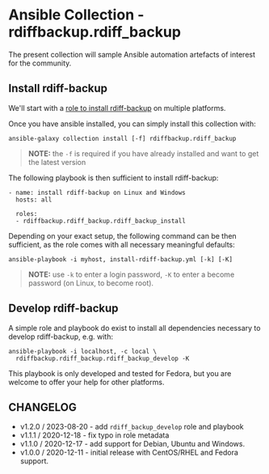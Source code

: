 # Ansible Collection - rdiffbackup.rdiff\_backup

The present collection will sample Ansible automation artefacts of interest for the
community.

## Install rdiff-backup

We'll start with a [role to install rdiff-backup](roles/rdiff_backup_install/README.md)
on multiple platforms.

Once you have ansible installed, you can simply install this collection with:

```
ansible-galaxy collection install [-f] rdiffbackup.rdiff_backup
```

> **NOTE:** the `-f` is required if you have already installed and want to get the latest version

The following playbook is then sufficient to install rdiff-backup:


```
- name: install rdiff-backup on Linux and Windows
  hosts: all

  roles:
  - rdiffbackup.rdiff_backup.rdiff_backup_install
```

Depending on your exact setup, the following command can be then sufficient, as the role comes with all necessary meaningful defaults:

```
ansible-playbook -i myhost, install-rdiff-backup.yml [-k] [-K]
```

> **NOTE:** use `-k` to enter a login password, `-K` to enter a become password (on Linux, to become root).

## Develop rdiff-backup

A simple role and playbook do exist to install all dependencies necessary to develop rdiff-backup, e.g. with:

    ansible-playbook -i localhost, -c local \
      rdiffbackup.rdiff_backup.rdiff_backup_develop -K

This playbook is only developed and tested for Fedora, but you are welcome to offer your help for other platforms.

## CHANGELOG

* v1.2.0 / 2023-08-20 - add `rdiff_backup_develop` role and playbook
* v1.1.1 / 2020-12-18 - fix typo in role metadata
* v1.1.0 / 2020-12-17 - add support for Debian, Ubuntu and Windows.
* v1.0.0 / 2020-12-11 - initial release with CentOS/RHEL and Fedora support.
